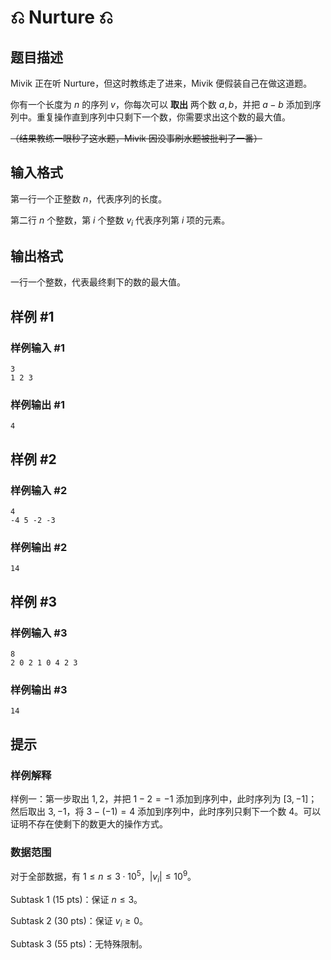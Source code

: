 # ⎌ Nurture ⎌

## 题目描述

Mivik 正在听 Nurture，但这时教练走了进来，Mivik 便假装自己在做这道题。

你有一个长度为 $n$ 的序列 $v$，你每次可以 **取出** 两个数 $a,b$，并把 $a-b$ 添加到序列中。重复操作直到序列中只剩下一个数，你需要求出这个数的最大值。

~~（结果教练一眼秒了这水题，Mivik 因没事刷水题被批判了一番）~~

## 输入格式

第一行一个正整数 $n$，代表序列的长度。

第二行 $n$ 个整数，第 $i$ 个整数 $v_i$ 代表序列第 $i$ 项的元素。

## 输出格式

一行一个整数，代表最终剩下的数的最大值。

## 样例 #1

### 样例输入 #1
```
3
1 2 3
```

### 样例输出 #1

```
4
```

## 样例 #2

### 样例输入 #2
```
4
-4 5 -2 -3
```

### 样例输出 #2

```
14
```

## 样例 #3

### 样例输入 #3
```
8
2 0 2 1 0 4 2 3
```

### 样例输出 #3

```
14
```

## 提示

### 样例解释

样例一：第一步取出 $1,2$，并把 $1-2=-1$ 添加到序列中，此时序列为 $[3,-1]$；然后取出 $3,-1$，将 $3-(-1)=4$ 添加到序列中，此时序列只剩下一个数 $4$。可以证明不存在使剩下的数更大的操作方式。

### 数据范围

对于全部数据，有 $1\le n\le 3\cdot 10^5$，$|v_i|\le 10^9$。

Subtask 1 (15 pts)：保证 $n\le 3$。

Subtask 2 (30 pts)：保证 $v_i\ge0$。

Subtask 3 (55 pts)：无特殊限制。
